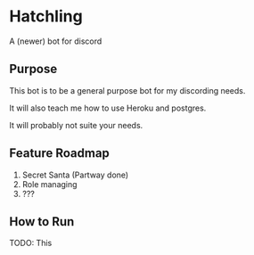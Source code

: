 # Hatchling
A (newer) bot for discord

## Purpose
This bot is to be a general purpose bot for my discording needs.

It will also teach me how to use Heroku and postgres.

It will probably not suite your needs.

## Feature Roadmap

1. Secret Santa (Partway done)
2. Role managing
3. ???

## How to Run
TODO: This
